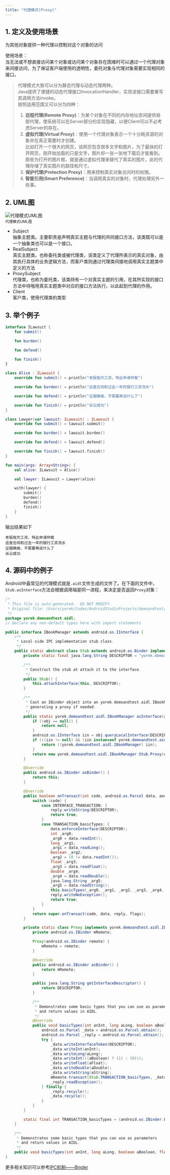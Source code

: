 ```yaml
---
title: "代理模式(Proxy)"
---
```


## 1. 定义及使用场景
为其他对象提供一种代理以控制对这个对象的访问

使用场景：  
当无法或不想直接访问某个对象或访问某个对象存在困难时可以通过一个代理对象来间接访问，为了保证客户端使用的透明性，委托对象与代理对象需要实现相同的接口。

> 代理模式大致可以分为静态代理与动态代理两种。  
> Java提供了便捷的动态代理接口InvocationHandler，实现该接口需要重写其调用方法invoke。  
> 按照适用范围又可以分为四种：  
>  
> 1. **远程代理(Remote Proxy)**：为某个对象在不同的内存地址空间提供局部代理，使系统可以在Server部分的实现隐藏，以便Client可以不必考虑Server的存在。  
> 2. **虚拟代理(Virtual Proxy)**：使用一个代理对象表示一个十分耗资源的对象并在真正需要时才创建。  
>    比如打开一个很大的网页，该网页包含很多文字和图片，为了最快的打开网页，刚开始加载的只是文字，图片却一张一张地下载后才能看到。那些为打开的图片框，就是通过虚拟代理来替代了真实的图片，此时代理存储了真实图片的路径和尺寸。
> 3. **保护代理(Protection Proxy)**：用来控制真实对象访问时的权限。  
> 4. **智能引用(Smart Preference)**：当调用真实的对象时，代理处理另外一些事。

## 2. UML图

![代理模式UML图](/assets/images/design-pattern/proxy.png)  
<small>代理模式UML图</small>

- Subject  
  抽象主题类。主要职责是声明真实主题与代理的共同接口方法，该类既可以是一个抽象类也可以是一个接口。
- RealSubject  
  真实主题类。也称委托类或被代理类，该类定义了代理所表示的真实对象，由其执行具体的业务逻辑方法，而客户类则通过代理类间接地调用真实主题类中定义的方法
- ProxySubject  
  代理类，也称为委托类，该类持有一个对真实主题的引用，在其所实现的接口方法中待哦用真实主题类中对应的接口方法执行，以此起到代理的作用。
- Client  
  客户类，使用代理类的类型

## 3. 举个例子

```kotlin
interface ILawsuit {
    fun submit()

    fun burden()

    fun defend()

    fun finish()
}

class Alice : ILawsuit {
    override fun submit() = println("老板拖欠工资，特此申请仲裁")

    override fun burden() = println("这是合同和过去一年的银行工资流水")

    override fun defend() = println("证据确凿，不需要再说什么了")

    override fun finish() = println("诉讼成功")
}

class Lawyer(var lawsuit: ILawsuit) : ILawsuit {
    override fun submit() = lawsuit.submit()

    override fun burden() = lawsuit.burden()

    override fun defend() = lawsuit.defend()

    override fun finish() = lawsuit.finish()
}

fun main(args: Array<String>) {
    val alice: ILawsuit = Alice()

    val lawyer: ILawsuit = Lawyer(alice)

    with(lawyer) {
        submit()
        burden()
        defend()
        finish()
    }
}
```

输出结果如下
```text
老板拖欠工资，特此申请仲裁
这是合同和过去一年的银行工资流水
证据确凿，不需要再说什么了
诉讼成功
```

## 4. 源码中的例子

Android中最常见的代理模式就是`.aidl`文件生成的文件了。在下面的文件中，`Stub.asInterface`方法会根据调用端是同一进程，来决定是否返回`Proxy`对象：

```java
/*
 * This file is auto-generated.  DO NOT MODIFY.
 * Original file: /Users/yorek/Codes/AndroidStudioProjects/demoandtest/app/src/main/aidl/yorek/demoandtest/aidl/IBookManager.aidl
 */
package yorek.demoandtest.aidl;
// Declare any non-default types here with import statements

public interface IBookManager extends android.os.IInterface {
    /**
     * Local-side IPC implementation stub class.
     */
    public static abstract class Stub extends android.os.Binder implements yorek.demoandtest.aidl.IBookManager {
        private static final java.lang.String DESCRIPTOR = "yorek.demoandtest.aidl.IBookManager";

        /**
         * Construct the stub at attach it to the interface.
         */
        public Stub() {
            this.attachInterface(this, DESCRIPTOR);
        }

        /**
         * Cast an IBinder object into an yorek.demoandtest.aidl.IBookManager interface,
         * generating a proxy if needed.
         */
        public static yorek.demoandtest.aidl.IBookManager asInterface(android.os.IBinder obj) {
            if ((obj == null)) {
                return null;
            }
            android.os.IInterface iin = obj.queryLocalInterface(DESCRIPTOR);
            if (((iin != null) && (iin instanceof yorek.demoandtest.aidl.IBookManager))) {
                return ((yorek.demoandtest.aidl.IBookManager) iin);
            }
            return new yorek.demoandtest.aidl.IBookManager.Stub.Proxy(obj);
        }

        @Override
        public android.os.IBinder asBinder() {
            return this;
        }

        @Override
        public boolean onTransact(int code, android.os.Parcel data, android.os.Parcel reply, int flags) throws android.os.RemoteException {
            switch (code) {
                case INTERFACE_TRANSACTION: {
                    reply.writeString(DESCRIPTOR);
                    return true;
                }
                case TRANSACTION_basicTypes: {
                    data.enforceInterface(DESCRIPTOR);
                    int _arg0;
                    _arg0 = data.readInt();
                    long _arg1;
                    _arg1 = data.readLong();
                    boolean _arg2;
                    _arg2 = (0 != data.readInt());
                    float _arg3;
                    _arg3 = data.readFloat();
                    double _arg4;
                    _arg4 = data.readDouble();
                    java.lang.String _arg5;
                    _arg5 = data.readString();
                    this.basicTypes(_arg0, _arg1, _arg2, _arg3, _arg4, _arg5);
                    reply.writeNoException();
                    return true;
                }
            }
            return super.onTransact(code, data, reply, flags);
        }

        private static class Proxy implements yorek.demoandtest.aidl.IBookManager {
            private android.os.IBinder mRemote;

            Proxy(android.os.IBinder remote) {
                mRemote = remote;
            }

            @Override
            public android.os.IBinder asBinder() {
                return mRemote;
            }

            public java.lang.String getInterfaceDescriptor() {
                return DESCRIPTOR;
            }

            /**
             * Demonstrates some basic types that you can use as parameters
             * and return values in AIDL.
             */
            @Override
            public void basicTypes(int anInt, long aLong, boolean aBoolean, float aFloat, double aDouble, java.lang.String aString) throws android.os.RemoteException {
                android.os.Parcel _data = android.os.Parcel.obtain();
                android.os.Parcel _reply = android.os.Parcel.obtain();
                try {
                    _data.writeInterfaceToken(DESCRIPTOR);
                    _data.writeInt(anInt);
                    _data.writeLong(aLong);
                    _data.writeInt(((aBoolean) ? (1) : (0)));
                    _data.writeFloat(aFloat);
                    _data.writeDouble(aDouble);
                    _data.writeString(aString);
                    mRemote.transact(Stub.TRANSACTION_basicTypes, _data, _reply, 0);
                    _reply.readException();
                } finally {
                    _reply.recycle();
                    _data.recycle();
                }
            }
        }

        static final int TRANSACTION_basicTypes = (android.os.IBinder.FIRST_CALL_TRANSACTION + 0);
    }

    /**
     * Demonstrates some basic types that you can use as parameters
     * and return values in AIDL.
     */
    public void basicTypes(int anInt, long aLong, boolean aBoolean, float aFloat, double aDouble, java.lang.String aString) throws android.os.RemoteException;
}
```

更多相关知识可以参考[IPC机制——Binder](/android/framework/IPC机制/#33-binder)